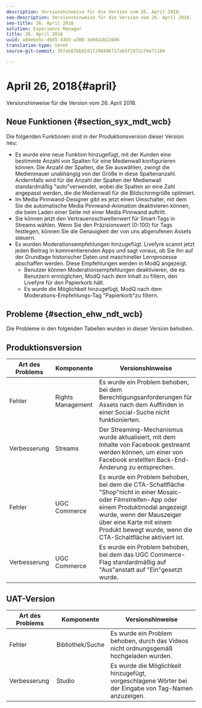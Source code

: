 ```yaml
---
description: Versionshinweise für die Version vom 26. April 2018.
seo-description: Versionshinweise für die Version vom 26. April 2018.
seo-title: 26. April 2018
solution: Experience Manager
title: 26. April 2018
uuid: a84ebe5c-40d5-43b5-a300-3e041ab22046
translation-type: tm+mt
source-git-commit: 35feb87bb82d1f298496717a65f1972cf4e71104

---
```



# April 26, 2018{#april}

Versionshinweise für die Version vom 26. April 2018.

## Neue Funktionen {#section_syx_mdt_wcb}

Die folgenden Funktionen sind in der Produktionsversion dieser Version neu:

* Es wurde eine neue Funktion hinzugefügt, mit der Kunden eine bestimmte Anzahl von Spalten für eine Medienwall konfigurieren können. Die Anzahl der Spalten, die Sie auswählen, zwingt die Medienmauer unabhängig von der Größe in diese Spaltenanzahl. Andernfalls wird für die Anzahl der Spalten der Medienwall standardmäßig "auto"verwendet, wobei die Spalten an eine Zahl angepasst werden, die die Medienwall für die Bildschirmgröße optimiert.
* Im Media Pinnwand-Designer gibt es jetzt einen Umschalter, mit dem Sie die automatische Media Pinnwand-Animation deaktivieren können, die beim Laden einer Seite mit einer Media Pinnwand auftritt.
* Sie können jetzt den Vertrauensschwellenwert für Smart-Tags in Streams wählen. Wenn Sie den Präzisionswert (0-100) für Tags festlegen, können Sie die Genauigkeit der von uns abgerufenen Assets steuern.
* Es wurden Moderationsempfehlungen hinzugefügt. Livefyre scannt jetzt jeden Beitrag in kommentierenden Apps und sagt voraus, ob Sie ihn auf der Grundlage historischer Daten und maschineller Lernprozesse abschaffen werden. Diese Empfehlungen werden in ModQ angezeigt.
   * Benutzer können Moderationsempfehlungen deaktivieren, die es Benutzern ermöglichen, ModQ nach dem Inhalt zu filtern, den Livefyre für den Papierkorb hält.
   * Es wurde die Möglichkeit hinzugefügt, ModQ nach dem Moderations-Empfehlungs-Tag "Papierkorb"zu filtern.

## Probleme {#section_ehw_ndt_wcb}

Die Probleme in den folgenden Tabellen wurden in dieser Version behoben.

## Produktionsversion

| **Art des Problems** | **Komponente** | **Versionshinweise** |
|---|---|---|
| Fehler | Rights Management | Es wurde ein Problem behoben, bei dem Berechtigungsanforderungen für Assets nach dem Auffinden in einer Social-Suche nicht funktionierten. |
| Verbesserung | Streams | Der Streaming-Mechanismus wurde aktualisiert, mit dem Inhalte von Facebook gestreamt werden können, um einer von Facebook erstellten Back-End-Änderung zu entsprechen. |
| Fehler | UGC Commerce | Es wurde ein Problem behoben, bei dem die CTA-Schaltfläche "Shop"nicht in einer Mosaic- oder Filmstreifen-App oder einem Produktmodal angezeigt wurde, wenn der Mauszeiger über eine Karte mit einem Produkt bewegt wurde, wenn die CTA-Schaltfläche aktiviert ist. |
| Verbesserung | UGC Commerce | Es wurde ein Problem behoben, bei dem das UGC Commerce-Flag standardmäßig auf "Aus"anstatt auf "Ein"gesetzt wurde. |

## UAT-Version

| **Art des Problems** | **Komponente** | **Versionshinweise** |
|---|---|---|
| Fehler | Bibliothek/Suche | Es wurde ein Problem behoben, durch das Videos nicht ordnungsgemäß hochgeladen wurden. |
| Verbesserung | Studio | Es wurde die Möglichkeit hinzugefügt, vorgeschlagene Wörter bei der Eingabe von Tag-Namen anzuzeigen. |

